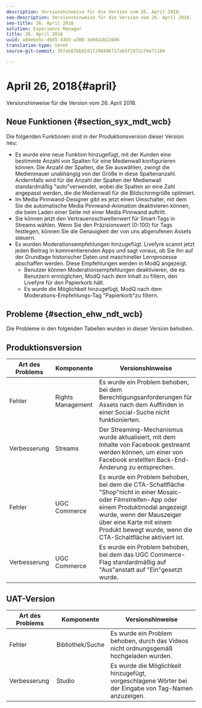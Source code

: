 ```yaml
---
description: Versionshinweise für die Version vom 26. April 2018.
seo-description: Versionshinweise für die Version vom 26. April 2018.
seo-title: 26. April 2018
solution: Experience Manager
title: 26. April 2018
uuid: a84ebe5c-40d5-43b5-a300-3e041ab22046
translation-type: tm+mt
source-git-commit: 35feb87bb82d1f298496717a65f1972cf4e71104

---
```



# April 26, 2018{#april}

Versionshinweise für die Version vom 26. April 2018.

## Neue Funktionen {#section_syx_mdt_wcb}

Die folgenden Funktionen sind in der Produktionsversion dieser Version neu:

* Es wurde eine neue Funktion hinzugefügt, mit der Kunden eine bestimmte Anzahl von Spalten für eine Medienwall konfigurieren können. Die Anzahl der Spalten, die Sie auswählen, zwingt die Medienmauer unabhängig von der Größe in diese Spaltenanzahl. Andernfalls wird für die Anzahl der Spalten der Medienwall standardmäßig "auto"verwendet, wobei die Spalten an eine Zahl angepasst werden, die die Medienwall für die Bildschirmgröße optimiert.
* Im Media Pinnwand-Designer gibt es jetzt einen Umschalter, mit dem Sie die automatische Media Pinnwand-Animation deaktivieren können, die beim Laden einer Seite mit einer Media Pinnwand auftritt.
* Sie können jetzt den Vertrauensschwellenwert für Smart-Tags in Streams wählen. Wenn Sie den Präzisionswert (0-100) für Tags festlegen, können Sie die Genauigkeit der von uns abgerufenen Assets steuern.
* Es wurden Moderationsempfehlungen hinzugefügt. Livefyre scannt jetzt jeden Beitrag in kommentierenden Apps und sagt voraus, ob Sie ihn auf der Grundlage historischer Daten und maschineller Lernprozesse abschaffen werden. Diese Empfehlungen werden in ModQ angezeigt.
   * Benutzer können Moderationsempfehlungen deaktivieren, die es Benutzern ermöglichen, ModQ nach dem Inhalt zu filtern, den Livefyre für den Papierkorb hält.
   * Es wurde die Möglichkeit hinzugefügt, ModQ nach dem Moderations-Empfehlungs-Tag "Papierkorb"zu filtern.

## Probleme {#section_ehw_ndt_wcb}

Die Probleme in den folgenden Tabellen wurden in dieser Version behoben.

## Produktionsversion

| **Art des Problems** | **Komponente** | **Versionshinweise** |
|---|---|---|
| Fehler | Rights Management | Es wurde ein Problem behoben, bei dem Berechtigungsanforderungen für Assets nach dem Auffinden in einer Social-Suche nicht funktionierten. |
| Verbesserung | Streams | Der Streaming-Mechanismus wurde aktualisiert, mit dem Inhalte von Facebook gestreamt werden können, um einer von Facebook erstellten Back-End-Änderung zu entsprechen. |
| Fehler | UGC Commerce | Es wurde ein Problem behoben, bei dem die CTA-Schaltfläche "Shop"nicht in einer Mosaic- oder Filmstreifen-App oder einem Produktmodal angezeigt wurde, wenn der Mauszeiger über eine Karte mit einem Produkt bewegt wurde, wenn die CTA-Schaltfläche aktiviert ist. |
| Verbesserung | UGC Commerce | Es wurde ein Problem behoben, bei dem das UGC Commerce-Flag standardmäßig auf "Aus"anstatt auf "Ein"gesetzt wurde. |

## UAT-Version

| **Art des Problems** | **Komponente** | **Versionshinweise** |
|---|---|---|
| Fehler | Bibliothek/Suche | Es wurde ein Problem behoben, durch das Videos nicht ordnungsgemäß hochgeladen wurden. |
| Verbesserung | Studio | Es wurde die Möglichkeit hinzugefügt, vorgeschlagene Wörter bei der Eingabe von Tag-Namen anzuzeigen. |

